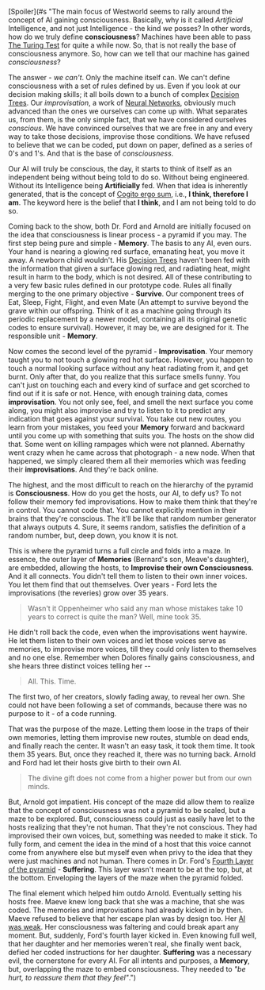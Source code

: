 [Spoiler](#s "The main focus of Westworld seems to rally around the concept of AI gaining consciousness. Basically, why is it called *Artificial* Intelligence, and not just Intelligence - the kind *we* posses? In other words, how do we truly define **consciousness**? Machines have been able to pass [The Turing Test](https://en.wikipedia.org/wiki/Turing_test) for quite a while now. So, that is not really the base of consciousness anymore. So, how can we tell that our machine has gained *consciousness*?

The answer - *we can't*. Only the machine itself can. We can't define consciousness with a set of rules defined by us. Even if you look at our decision making skills; it all boils down to a bunch of complex [Decision Trees](https://en.wikipedia.org/wiki/Decision_tree). Our *improvisation*, a work of [Neural Networks](https://en.wikipedia.org/wiki/Artificial_neural_network), obviously much advanced than the ones we ourselves can come up with. What separates us, from them, is the only simple fact, that we have considered ourselves *conscious*. We have convinced ourselves that we are free in any and every way to take those decisions, improvise those conditions. We have refused to believe that we can be coded, put down on paper, defined as a series of 0's and 1's. And that is the base of *consciousness*.

Our AI will truly be conscious, the day, it starts to think of itself as an independent being without being told to do so. Without being engineered. Without its Intelligence being **Artificially** fed. When that idea is inherently generated, that is the concept of [Cogito ergo sum](https://en.wikipedia.org/wiki/Cogito_ergo_sum), i.e., **I think, therefore I am**. The keyword here is the belief that **I think**, and I am not being told to do so.

Coming back to the show, both Dr. Ford and Arnold are initially focused on the idea that consciousness is linear process - a pyramid if you may. The first step being pure and simple - **Memory**. The basis to any AI, even ours. Your hand is nearing a glowing red surface, emanating heat, you move it away. A newborn child wouldn't. His [Decision Trees](https://en.wikipedia.org/wiki/Decision_tree) haven't been fed with the information that given a surface glowing red, and radiating heat, might result in harm to the body, which is not desired. All of these contributing to a very few basic rules defined in our prototype code. Rules all finally merging to the one primary objective - **Survive**. Our component trees of Eat, Sleep, Fight, Flight, and even Mate (An attempt to survive beyond the grave within our offspring. Think of it as a machine going through its periodic replacement by a newer model, containing all its original genetic codes to ensure survival). However, it may be, we are designed for it. The responsible unit - **Memory**.

Now comes the second level of the pyramid - **Improvisation**. Your memory taught you to not touch a glowing red hot surface. However, you happen to touch a normal looking surface without any heat radiating from it, and get burnt. Only after that, do you realize that this surface smells funny. You can't just on touching each and every kind of surface and get scorched to find out if it is safe or not. Hence, with enough training data, comes **improvisation**. You not only see, feel, and smell the next surface you come along, you might also improvise and try to listen to it to predict any indication that goes against your survival. You take out new routes, you learn from your mistakes, you feed your **Memory** forward and backward until you come up with something that suits you. The hosts on the show did that. Some went on killing rampages which were not planned. Abernathy went crazy when he came across that photograph - a new node. When that happened, we simply cleared them all their memories which was feeding their **improvisations**. And they're back online.

The highest, and the most difficult to reach on the hierarchy of the pyramid is **Consciousness**. How do you get the hosts, our AI, to defy us? To not follow their memory fed improvisations. How to make them think that they're in control. You cannot code that. You cannot explicitly mention in their brains that they're conscious. The it'll be like that random number generator that always outputs 4. Sure, it seems random, satisfies the definition of a random number, but, deep down, you know it is not.

This is where the pyramid turns a full circle and folds into a maze. In essence, the outer layer of **Memories** (Bernard's son, Meave's daughter), are embedded, allowing the hosts, to **Improvise their own Consciousness**. And it all connects. You didn't tell them to listen to their own inner voices. You let them find that out themselves. Over years - Ford lets the improvisations (the reveries) grow over 35 years.

>Wasn't it Oppenheimer who said any man whose mistakes take 10 years to correct is quite the man? Well, mine took 35.

He didn't roll back the code, even when the improvisations went haywire. He let them listen to their own voices and let those voices serve as memories, to improvise more voices, till they could only listen to themselves and no one else. Remember when Dolores finally gains consciousness, and she hears three distinct voices telling her --

> All. This. Time.

The first two, of her creators, slowly fading away, to reveal her own. She could not have been following a set of commands, because there was no purpose to it - of a code running.

That was the purpose of the maze. Letting them loose in the traps of their own memories, letting them improvise new routes, stumble on dead ends, and finally reach the center. It wasn't an easy task, it took them time. It took them 35 years. But, once they reached it, there was no turning back. Arnold and Ford had let their hosts give birth to their own AI.

>The divine gift does not come from a higher power but from our own minds.

But, Arnold got impatient. His concept of the maze did allow them to realize that the concept of consciousness was not a pyramid to be scaled, but a maze to be explored. But, consciousness could just as easily have let to the hosts realizing that they're not human. That they're not conscious. They had improvised their own voices, but, something was needed to make it stick. To fully form, and cement the idea in the mind of a host that this voice cannot come from anywhere else but myself even when privy to the idea that they were just machines and not human. There comes in Dr. Ford's [Fourth Layer of the pyramid](https://www.reddit.com/r/westworld/comments/5gjymu/ford_added_another_layer_to_arnolds_pyramid/) - **Suffering**. This layer wasn't meant to be at the top, but, at the bottom. Enveloping the layers of the maze when the pyramid folded.

The final element which helped him outdo Arnold. Eventually setting his hosts free. Maeve knew long back that she was a machine, that she was coded. The memories and improvisations had already kicked in by then. Maeve refused to believe that her escape plan was by design too. Her [AI was weak](https://en.wikipedia.org/wiki/Weak_AI). Her consciousness was faltering and could break apart any moment. But, suddenly, Ford's fourth layer kicked in. Even knowing full well, that her daughter and her memories weren't real, she finally went back, defied her coded instructions for her daughter. **Suffering** was a necessary evil, the cornerstone for every AI. For all intents and purposes, a **Memory**, but, overlapping the maze to embed consciousness. They needed to *"be hurt, to reassure them that they feel"*.")
